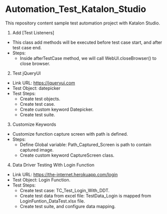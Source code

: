 # Automation_Test_Katalon_Studio
This repository content sample test automation project with Katalon Studio.

1. Add [Test Listeners]
  + This class add methods will be executed before test case start, and after test case end.
  + Steps:
    - Inside afterTestCase method, we will call WebUI.closeBrowser() to close browser.

2. Test jQueryUI
  + Link URL: https://jqueryui.com
  + Test Object: datepicker
  + Test Steps:
    - Create test objects.
	- Create test case.
	- Create custom keyword Datepicker.
	- Create test suite.

3. Customize Keywords
  + Customize function capture screen with path is defined.
  + Steps:
    - Define Global variable: Path_Captured_Screen is path to contain captured image.
    - Create custom keyword CaptureScreen class.

4. Data Driver Testing With Login Function
  + Link URL: https://the-internet.herokuapp.com/login
  + Test Object: Login Function.
  + Test Steps:
    - Create test case: TC_Test_Login_With_DDT.
    - Create test data from excel file: TestData_Login is mapped from LoginFuntion_DataTest.xlsx file.
    - Create test suite, and configure data mapping.
  